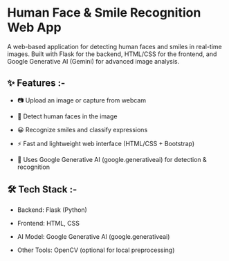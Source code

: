 # Human Face & Smile Recognition Web App

A web-based application for detecting human faces and smiles in real-time images.
Built with Flask for the backend, HTML/CSS for the frontend, and Google Generative AI (Gemini) for advanced image analysis.

## **✨ Features :-**

* 📷 Upload an image or capture from webcam

* 👤 Detect human faces in the image

* 😀 Recognize smiles and classify expressions

* ⚡ Fast and lightweight web interface (HTML/CSS + Bootstrap)

* 🔗 Uses Google Generative AI (google.generativeai) for detection & recognition

## **🛠️ Tech Stack :-**

* Backend: Flask (Python)

* Frontend: HTML, CSS 

* AI Model: Google Generative AI (google.generativeai)

* Other Tools: OpenCV (optional for local preprocessing)
